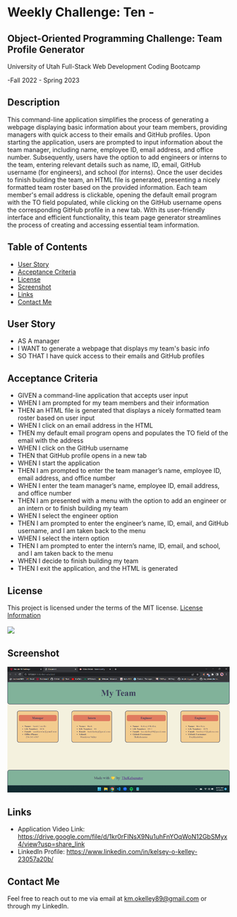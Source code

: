 # Weekly Challenge: Ten -

## Object-Oriented Programming Challenge: Team Profile Generator

University of Utah
Full-Stack Web Development Coding Bootcamp

-Fall 2022 - Spring 2023

## Description

  This command-line application simplifies the process of generating a webpage displaying basic information about your team members, providing managers with quick access to their emails and GitHub profiles. Upon starting the application, users are prompted to input information about the team manager, including name, employee ID, email address, and office number. Subsequently, users have the option to add engineers or interns to the team, entering relevant details such as name, ID, email, GitHub username (for engineers), and school (for interns). Once the user decides to finish building the team, an HTML file is generated, presenting a nicely formatted team roster based on the provided information. Each team member's email address is clickable, opening the default email program with the TO field populated, while clicking on the GitHub username opens the corresponding GitHub profile in a new tab. With its user-friendly interface and efficient functionality, this team page generator streamlines the process of creating and accessing essential team information.

## Table of Contents 

- [User Story](#user-story)
- [Acceptance Criteria](#acceptance-criteria)
- [License](#license)
- [Screenshot](#screenshot)
- [Links](#links)
- [Contact Me](#contact-me)

## User Story

  * AS A manager
  * I WANT to generate a webpage that displays my team's basic info
  * SO THAT I have quick access to their emails and GitHub profiles

## Acceptance Criteria 

  * GIVEN a command-line application that accepts user input
  * WHEN I am prompted for my team members and their information
  * THEN an HTML file is generated that displays a nicely formatted team roster based on user input
  * WHEN I click on an email address in the HTML
  * THEN my default email program opens and populates the TO field of the email with the address
  * WHEN I click on the GitHub username
  * THEN that GitHub profile opens in a new tab
  * WHEN I start the application
  * THEN I am prompted to enter the team manager’s name, employee ID, email address, and office number
  * WHEN I enter the team manager’s name, employee ID, email address, and office number
  * THEN I am presented with a menu with the option to add an engineer or an intern or to finish building my team
  * WHEN I select the engineer option
  * THEN I am prompted to enter the engineer’s name, ID, email, and GitHub username, and I am taken back to the menu
  * WHEN I select the intern option
  * THEN I am prompted to enter the intern’s name, ID, email, and school, and I am taken back to the menu
  * WHEN I decide to finish building my team
  * THEN I exit the application, and the HTML is generated

## License

  This project is licensed under the terms of the MIT license.
  [License Information](https://choosealicense.com/licenses/mit)
  <br/>
  <br/>
  <a href="https://choosealicense.com/licenses/mit">
  <img src="https://img.shields.io/badge/License-MIT-blue" />
  </a>

## Screenshot

  ![alt_text](./images/Screenshot%20(33).png)

## Links

  * Application Video Link: https://drive.google.com/file/d/1kr0rFINsX9Nu1uhFnYOqWoN12GbSMyx4/view?usp=share_link
  * LinkedIn Profile: https://www.linkedin.com/in/kelsey-o-kelley-23057a20b/

## Contact Me

  Feel free to reach out to me via email at km.okelley89@gmail.com or through my LinkedIn.